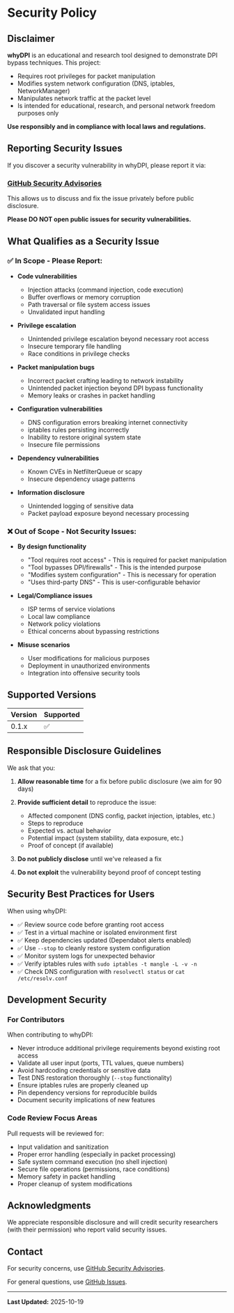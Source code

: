 # Security Policy

## Disclaimer

**whyDPI** is an educational and research tool designed to demonstrate DPI bypass techniques. This project:

- Requires root privileges for packet manipulation
- Modifies system network configuration (DNS, iptables, NetworkManager)
- Manipulates network traffic at the packet level
- Is intended for educational, research, and personal network freedom purposes only

**Use responsibly and in compliance with local laws and regulations.**

## Reporting Security Issues

If you discover a security vulnerability in whyDPI, please report it via:

### **[GitHub Security Advisories](https://github.com/byrdltd/whyDPI/security/advisories/new)**

This allows us to discuss and fix the issue privately before public disclosure.

**Please DO NOT open public issues for security vulnerabilities.**

## What Qualifies as a Security Issue

### ✅ **In Scope - Please Report:**

- **Code vulnerabilities**
  - Injection attacks (command injection, code execution)
  - Buffer overflows or memory corruption
  - Path traversal or file system access issues
  - Unvalidated input handling

- **Privilege escalation**
  - Unintended privilege escalation beyond necessary root access
  - Insecure temporary file handling
  - Race conditions in privilege checks

- **Packet manipulation bugs**
  - Incorrect packet crafting leading to network instability
  - Unintended packet injection beyond DPI bypass functionality
  - Memory leaks or crashes in packet handling

- **Configuration vulnerabilities**
  - DNS configuration errors breaking internet connectivity
  - iptables rules persisting incorrectly
  - Inability to restore original system state
  - Insecure file permissions

- **Dependency vulnerabilities**
  - Known CVEs in NetfilterQueue or scapy
  - Insecure dependency usage patterns

- **Information disclosure**
  - Unintended logging of sensitive data
  - Packet payload exposure beyond necessary processing

### ❌ **Out of Scope - Not Security Issues:**

- **By design functionality**
  - "Tool requires root access" - This is required for packet manipulation
  - "Tool bypasses DPI/firewalls" - This is the intended purpose
  - "Modifies system configuration" - This is necessary for operation
  - "Uses third-party DNS" - This is user-configurable behavior

- **Legal/Compliance issues**
  - ISP terms of service violations
  - Local law compliance
  - Network policy violations
  - Ethical concerns about bypassing restrictions

- **Misuse scenarios**
  - User modifications for malicious purposes
  - Deployment in unauthorized environments
  - Integration into offensive security tools

## Supported Versions

| Version | Supported          |
| ------- | ------------------ |
| 0.1.x   | :white_check_mark: |

## Responsible Disclosure Guidelines

We ask that you:

1. **Allow reasonable time** for a fix before public disclosure (we aim for 90 days)
2. **Provide sufficient detail** to reproduce the issue:
   - Affected component (DNS config, packet injection, iptables, etc.)
   - Steps to reproduce
   - Expected vs. actual behavior
   - Potential impact (system stability, data exposure, etc.)
   - Proof of concept (if available)

3. **Do not publicly disclose** until we've released a fix
4. **Do not exploit** the vulnerability beyond proof of concept testing

## Security Best Practices for Users

When using whyDPI:

- ✅ Review source code before granting root access
- ✅ Test in a virtual machine or isolated environment first
- ✅ Keep dependencies updated (Dependabot alerts enabled)
- ✅ Use `--stop` to cleanly restore system configuration
- ✅ Monitor system logs for unexpected behavior
- ✅ Verify iptables rules with `sudo iptables -t mangle -L -v -n`
- ✅ Check DNS configuration with `resolvectl status` or `cat /etc/resolv.conf`

## Development Security

### For Contributors

When contributing to whyDPI:

- Never introduce additional privilege requirements beyond existing root access
- Validate all user input (ports, TTL values, queue numbers)
- Avoid hardcoding credentials or sensitive data
- Test DNS restoration thoroughly (`--stop` functionality)
- Ensure iptables rules are properly cleaned up
- Pin dependency versions for reproducible builds
- Document security implications of new features

### Code Review Focus Areas

Pull requests will be reviewed for:

- Input validation and sanitization
- Proper error handling (especially in packet processing)
- Safe system command execution (no shell injection)
- Secure file operations (permissions, race conditions)
- Memory safety in packet handling
- Proper cleanup of system modifications

## Acknowledgments

We appreciate responsible disclosure and will credit security researchers (with their permission) who report valid security issues.

## Contact

For security concerns, use [GitHub Security Advisories](https://github.com/byrdltd/whyDPI/security/advisories/new).

For general questions, use [GitHub Issues](https://github.com/byrdltd/whyDPI/issues).

---

**Last Updated:** 2025-10-19
